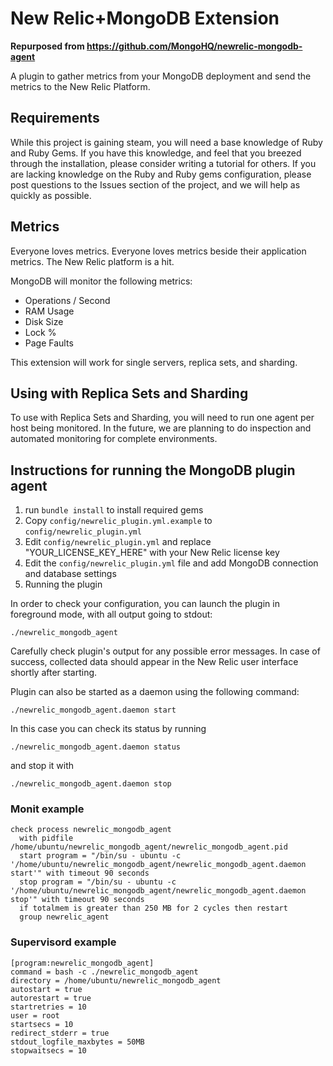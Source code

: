 # New Relic+MongoDB Extension

**Repurposed from https://github.com/MongoHQ/newrelic-mongodb-agent**

A plugin to gather metrics from your MongoDB deployment and send the
metrics to the New Relic Platform.

## Requirements

While this project is gaining steam, you will need a base knowledge of
Ruby and Ruby Gems.  If you have this knowledge, and feel that you
breezed through the installation, please consider writing a tutorial for
others.  If you are lacking knowledge on the Ruby and Ruby gems
configuration, please post questions to the Issues section of the
project, and we will help as quickly as possible.

## Metrics

Everyone loves metrics.  Everyone loves metrics beside their application
metrics.  The New Relic platform is a hit.

MongoDB will monitor the following metrics:

* Operations / Second
* RAM Usage
* Disk Size
* Lock %
* Page Faults

This extension will work for single servers, replica sets, and sharding.

## Using with Replica Sets and Sharding

To use with Replica Sets and Sharding, you will need to run one agent
per host being monitored.  In the future, we are planning to do
inspection and automated monitoring for complete environments.

## Instructions for running the MongoDB plugin agent

1. run `bundle install` to install required gems
2. Copy `config/newrelic_plugin.yml.example` to `config/newrelic_plugin.yml`
3. Edit `config/newrelic_plugin.yml` and replace "YOUR_LICENSE_KEY_HERE" with your New Relic license key
4. Edit the `config/newrelic_plugin.yml` file and add MongoDB connection and database settings
5. Running the plugin

In order to check your configuration, you can launch the plugin
in foreground mode, with all output going to stdout:

```
./newrelic_mongodb_agent
```

Carefully check plugin's output for any possible error messages.
In case of success, collected data should appear in the New Relic
user interface shortly after starting.

Plugin can also be started as a daemon using the following command:

```
./newrelic_mongodb_agent.daemon start
```

In this case you can check its status by running

```
./newrelic_mongodb_agent.daemon status
```

and stop it with

```
./newrelic_mongodb_agent.daemon stop
```

### Monit example

```
check process newrelic_mongodb_agent
  with pidfile /home/ubuntu/newrelic_mongodb_agent/newrelic_mongodb_agent.pid
  start program = "/bin/su - ubuntu -c '/home/ubuntu/newrelic_mongodb_agent/newrelic_mongodb_agent.daemon start'" with timeout 90 seconds
  stop program = "/bin/su - ubuntu -c '/home/ubuntu/newrelic_mongodb_agent/newrelic_mongodb_agent.daemon stop'" with timeout 90 seconds
  if totalmem is greater than 250 MB for 2 cycles then restart
  group newrelic_agent
```

### Supervisord example

```
[program:newrelic_mongodb_agent]
command = bash -c ./newrelic_mongodb_agent
directory = /home/ubuntu/newrelic_mongodb_agent
autostart = true
autorestart = true
startretries = 10
user = root
startsecs = 10
redirect_stderr = true
stdout_logfile_maxbytes = 50MB
stopwaitsecs = 10
```
